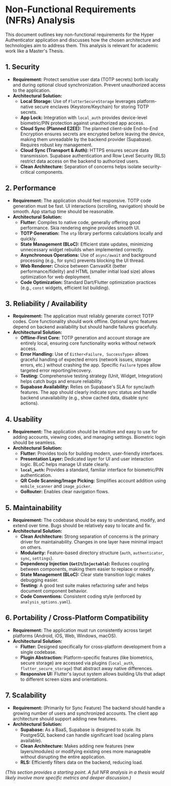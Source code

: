 # Non-Functional Requirements (NFRs) Analysis

This document outlines key non-functional requirements for the Hyper Authenticator application and discusses how the chosen architecture and technologies aim to address them. This analysis is relevant for academic work like a Master's Thesis.

## 1. Security

*   **Requirement:** Protect sensitive user data (TOTP secrets) both locally and during optional cloud synchronization. Prevent unauthorized access to the application.
*   **Architectural Solution:**
    *   **Local Storage:** Use of `FlutterSecureStorage` leverages platform-native secure enclaves (Keystore/Keychain) for storing TOTP secrets.
    *   **App Lock:** Integration with `local_auth` provides device-level biometric/PIN protection against unauthorized app access.
    *   **Cloud Sync (Planned E2EE):** The planned client-side End-to-End Encryption ensures secrets are encrypted before leaving the device, making them unreadable by the backend provider (Supabase). Requires robust key management.
    *   **Cloud Sync (Transport & Auth):** HTTPS ensures secure data transmission. Supabase authentication and Row Level Security (RLS) restrict data access on the backend to authorized users.
    *   **Clean Architecture:** Separation of concerns helps isolate security-critical components.

## 2. Performance

*   **Requirement:** The application should feel responsive. TOTP code generation must be fast. UI interactions (scrolling, navigation) should be smooth. App startup time should be reasonable.
*   **Architectural Solution:**
    *   **Flutter:** Compiles to native code, generally offering good performance. Skia rendering engine provides smooth UI.
    *   **TOTP Generation:** The `otp` library performs calculations locally and quickly.
    *   **State Management (BLoC):** Efficient state updates, minimizing unnecessary widget rebuilds when implemented correctly.
    *   **Asynchronous Operations:** Use of `async/await` and background processing (e.g., for sync) prevents blocking the UI thread.
    *   **Web Renderer:** Choice between CanvasKit (better performance/fidelity) and HTML (smaller initial load size) allows optimization for web deployment.
    *   **Code Optimization:** Standard Dart/Flutter optimization practices (e.g., `const` widgets, efficient list building).

## 3. Reliability / Availability

*   **Requirement:** The application must reliably generate correct TOTP codes. Core functionality should work offline. Optional sync features depend on backend availability but should handle failures gracefully.
*   **Architectural Solution:**
    *   **Offline-First Core:** TOTP generation and account storage are entirely local, ensuring core functionality works without network access.
    *   **Error Handling:** Use of `Either<Failure, SuccessType>` allows graceful handling of expected errors (network issues, storage errors, etc.) without crashing the app. Specific `Failure` types allow targeted error reporting/recovery.
    *   **Testing:** Comprehensive testing strategy (Unit, Widget, Integration) helps catch bugs and ensure reliability.
    *   **Supabase Availability:** Relies on Supabase's SLA for sync/auth features. The app should clearly indicate sync status and handle backend unavailability (e.g., show cached data, disable sync actions).

## 4. Usability

*   **Requirement:** The application should be intuitive and easy to use for adding accounts, viewing codes, and managing settings. Biometric login should be seamless.
*   **Architectural Solution:**
    *   **Flutter:** Provides tools for building modern, user-friendly interfaces.
    *   **Presentation Layer:** Dedicated layer for UI and user interaction logic. BLoC helps manage UI state clearly.
    *   **`local_auth`:** Provides a standard, familiar interface for biometric/PIN authentication.
    *   **QR Code Scanning/Image Picking:** Simplifies account addition using `mobile_scanner` and `image_picker`.
    *   **GoRouter:** Enables clear navigation flows.

## 5. Maintainability

*   **Requirement:** The codebase should be easy to understand, modify, and extend over time. Bugs should be relatively easy to locate and fix.
*   **Architectural Solution:**
    *   **Clean Architecture:** Strong separation of concerns is the primary driver for maintainability. Changes in one layer have minimal impact on others.
    *   **Modularity:** Feature-based directory structure (`auth`, `authenticator`, `sync`, `settings`).
    *   **Dependency Injection (`GetIt`/`Injectable`):** Reduces coupling between components, making them easier to replace or modify.
    *   **State Management (BLoC):** Clear state transition logic makes debugging easier.
    *   **Testing:** A good test suite makes refactoring safer and helps document component behavior.
    *   **Code Conventions:** Consistent coding style (enforced by `analysis_options.yaml`).

## 6. Portability / Cross-Platform Compatibility

*   **Requirement:** The application must run consistently across target platforms (Android, iOS, Web, Windows, macOS).
*   **Architectural Solution:**
    *   **Flutter:** Designed specifically for cross-platform development from a single codebase.
    *   **Plugin Abstraction:** Platform-specific features (like biometrics, secure storage) are accessed via plugins (`local_auth`, `flutter_secure_storage`) that abstract away native differences.
    *   **Responsive UI:** Flutter's layout system allows building UIs that adapt to different screen sizes and orientations.

## 7. Scalability

*   **Requirement:** (Primarily for Sync Feature) The backend should handle a growing number of users and synchronized accounts. The client app architecture should support adding new features.
*   **Architectural Solution:**
    *   **Supabase:** As a BaaS, Supabase is designed to scale. Its PostgreSQL backend can handle significant load (scaling plans available).
    *   **Clean Architecture:** Makes adding new features (new layers/modules) or modifying existing ones more manageable without disrupting the entire application.
    *   **RLS:** Efficiently filters data on the backend, reducing load.

*(This section provides a starting point. A full NFR analysis in a thesis would likely involve more specific metrics and deeper discussion.)*